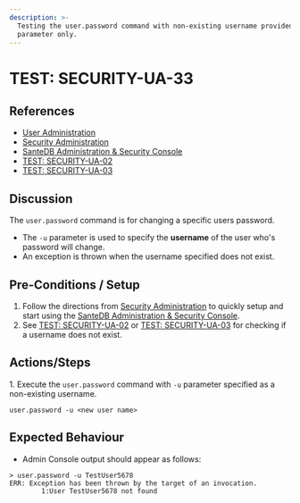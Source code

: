 ```yaml
---
description: >-
  Testing the user.password command with non-existing username provided as -u
  parameter only.
---
```


# TEST: SECURITY-UA-33

## References

* [User Administration](../../../../../../operations/system-administration/host-administration/santedb-icdr-admin-console/user-administration.md)
* [Security Administration](../../../../../../operations/system-administration/security-administration/#demo-environment)&#x20;
* [SanteDB Administration & Security Console](../../../../../../operations/system-administration/host-administration/santedb-icdr-admin-console/)
* [TEST: SECURITY-UA-02](test-security-ua-02.md)
* [TEST: SECURITY-UA-03](test-security-ua-03.md)

## Discussion

The `user.password` command is for changing a specific users password.&#x20;

* The `-u` parameter is used to specify the **username** of the user who's password will change.&#x20;
* An exception is thrown when the username specified does not exist.&#x20;

## Pre-Conditions / Setup

1. Follow the directions from [Security Administration](../../../../../../operations/system-administration/security-administration/#demo-environment) to quickly setup and start using the [SanteDB Administration & Security Console](../../../../../../operations/system-administration/host-administration/santedb-icdr-admin-console/).
2. See [TEST: SECURITY-UA-02](test-security-ua-02.md) or [TEST: SECURITY-UA-03](test-security-ua-03.md) for checking if a username does not exist.

## Actions/Steps

1\. Execute the `user.password` command with `-u` parameter specified as a non-existing username.

```
user.password -u <new user name>
```

## Expected Behaviour

* Admin Console output should appear as follows:

```
> user.password -u TestUser5678
ERR: Exception has been thrown by the target of an invocation.
        1:User TestUser5678 not found
```
